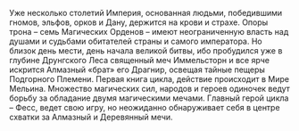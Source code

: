 <!--2017-02-14 21:29:50-->
Уже несколько столетий Империя, основанная людьми, победившими гномов, эльфов, орков и Дану, держится на крови и страхе. Опоры трона – семь Магических Орденов – имеют неограниченную власть над душами и судьбами обитателей страны и самого императора. Но близок день мести, день начала великой битвы, ибо пробудился уже в глубине Друнгского Леса священный меч Иммельсторн и все ярче искрится Алмазный «брат» его Драгнир, освещая тайные пещеры Подгорного Племени.
Первая книга цикла, действие происходит в Мире Мельина. Множество магических сил, народов и героев одиночек ведут борьбу за обладание двумя магическими мечами. Главный герой цикла – Фесс, ведет свою игру, но неожиданно обнаруживает себя в центре схватки за Алмазный и Деревянный мечи.